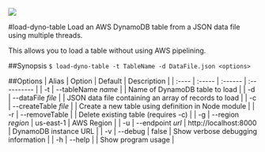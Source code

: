 ![](https://travis-ci.org/elm0e/load-dyno-table.svg?branch=master)

#load-dyno-table
Load an AWS DynamoDB table from a JSON data file using multiple threads.

This allows you to load a table without using AWS pipelining.

##Synopsis
`$ load-dyno-table -t TableName -d DataFile.json <options>`

##Options
| Alias | Option | Default | Description |
| :---- | :----- | :------ | :---------- |
| -t | --tableName *name* | | Name of DynamoDB table to load |
| -d | --dataFile *file* | | JSON data file containing an array of records to load |
| -c | --createTable *file* | | Create a new table using definition in Node module |
| -r | --removeTable | | Delete existing table (requires -c) |
| -g | --region *region* | us-east-1 | AWS Region |
| -u | --endpoint *url* | http://localhost:8000 | DynamoDB instance URL |
| -v | --debug | false | Show verbose debugging information |
| -h | --help | | Show program usage |
